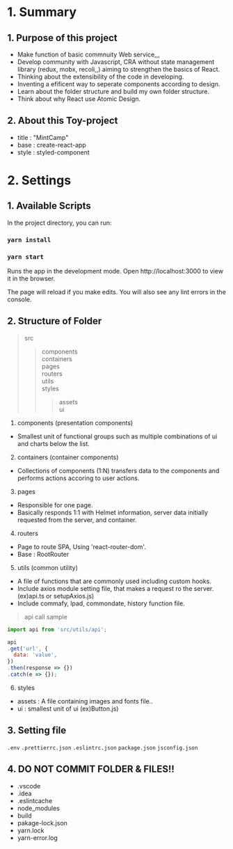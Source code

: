 # 1. Summary

## 1. Purpose of this project

- Make function of basic commnuity Web service,,,
- Develop community with Javascript, CRA without state management library (redux, mobx, recoli,,) aiming to strengthen the basics of React.
- Thinking about the extensibility of the code in developing.
- Inventing a efificent way to seperate components according to design.
- Learn about the folder structure and build my own folder structure.
- Think about why React use Atomic Design.


## 2.  About this Toy-project

- title : "MintCamp" 
- base : create-react-app
- style : styled-component

# 2. Settings

## 1. Available Scripts

In the project directory, you can run:

### `yarn install`

### `yarn start`

Runs the app in the development mode.
Open http://localhost:3000 to view it in the browser.

The page will reload if you make edits.
You will also see any lint errors in the console.

## 2. Structure of Folder

> src
> <br>
>
> > components 
> > <br>
> > containers 
> > <br>
> > pages
> > <br>
> > routers
> > <br>
> > utils
> > <br>
> > styles
> > 
> > > assets
> > > <br>
> > > ui

1. components (presentation components)

- Smallest unit of functional groups such as multiple combinations of ui and charts below the list.

2. containers (container components)

- Collections of components (1:N) transfers data to the components and performs actions accoring to user actions.

3. pages 

- Responsible for one page.
- Basically responds 1:1 with Helmet information, server data initially requested from the server, and container.

4. routers

- Page to route SPA, Using 'react-router-dom'.
- Base : RootRouter

5. utils (common utility)

- A file of functions that are commonly used including custom hooks.
- Include axios module setting file, that makes a request ro the server. (ex)api.ts or setupAxios.js)
- Include commafy, lpad, commondate, history function file.

> api call sample
```javascript
import api from 'src/utils/api';

api
.get('url', {
  data: 'value',
})
.then(response => {})
.catch(e => {});
  ```

6. styles

- assets : A file containing images and fonts file..
- ui : smallest unit of ui (ex)Button.js)


## 3. Setting file

`.env` 
`.prettierrc.json`
`.eslintrc.json`
`package.json`
`jsconfig.json`


## 4. DO NOT COMMIT FOLDER & FILES!!

- .vscode
- .idea
- .eslintcache
- node_modules
- build
- pakage-lock.json
- yarn.lock
- yarn-error.log


